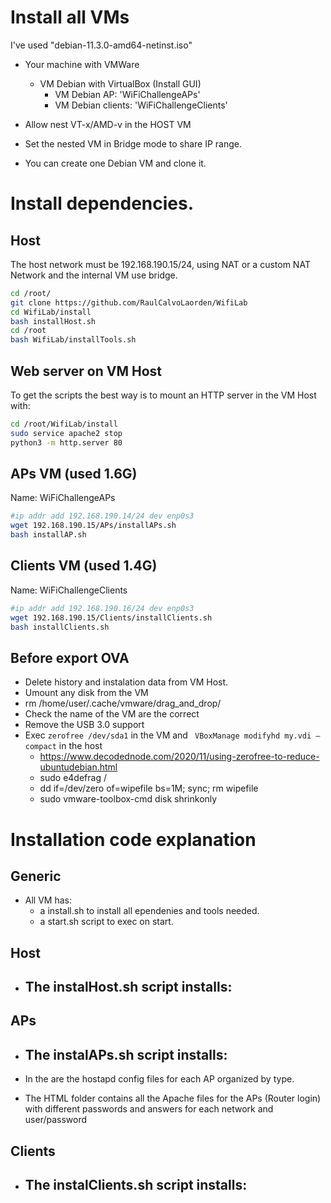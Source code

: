 # Install all VMs

I've used "debian-11.3.0-amd64-netinst.iso"

- Your machine with VMWare
    
    - VM Debian with VirtualBox (Install GUI)
        - VM Debian AP: 'WiFiChallengeAPs'
        - VM Debian clients: 'WiFiChallengeClients'
- Allow nest VT-x/AMD-v in the HOST VM
    
- Set the nested VM in Bridge mode to share IP range. 
    
- You can create one Debian VM and clone it.

# Install dependencies.

## Host

The host network must be 192.168.190.15/24, using NAT or a custom NAT Network and the internal VM use bridge. 

```bash
cd /root/
git clone https://github.com/RaulCalvoLaorden/WifiLab
cd WifiLab/install
bash installHost.sh
cd /root
bash WifiLab/installTools.sh
```

## Web server on VM Host

To get the scripts the best way is to mount an HTTP server in the VM Host with:

```bash
cd /root/WifiLab/install
sudo service apache2 stop
python3 -m http.server 80
```

## APs VM (used 1.6G)

Name: WiFiChallengeAPs

```bash
#ip addr add 192.168.190.14/24 dev enp0s3 
wget 192.168.190.15/APs/installAPs.sh
bash installAP.sh
```

## Clients VM (used 1.4G)

Name: WiFiChallengeClients

```bash
#ip addr add 192.168.190.16/24 dev enp0s3 
wget 192.168.190.15/Clients/installClients.sh
bash installClients.sh
```

## Before export OVA

- Delete history and instalation data from VM Host. 
- Umount any disk from the VM
- rm /home/user/.cache/vmware/drag_and_drop/
- Check the name of the VM are the correct
- Remove the USB 3.0 support
- Exec ```zerofree /dev/sda1``` in the VM and ``` VBoxManage modifyhd my.vdi –compact``` in the host 
    - https://www.decodednode.com/2020/11/using-zerofree-to-reduce-ubuntudebian.html
    - sudo e4defrag /
    - dd if=/dev/zero of=wipefile bs=1M; sync; rm wipefile
    - sudo vmware-toolbox-cmd disk shrinkonly
# Installation code explanation

##  Generic

- All VM has:
    - a install<NAME>.sh to install all ependenies and tools needed. 
    - a start<NAME>.sh script to exec on start. 

## Host

- The instalHost.sh script installs:
    - 

## APs

- The instalAPs.sh script installs:
    - 

- In the are the hostapd config files for each AP organized by type. 
- The HTML folder contains all the Apache files for the APs (Router login) with different passwords and answers for each network and user/password

## Clients

- The instalClients.sh script installs:
    - 
